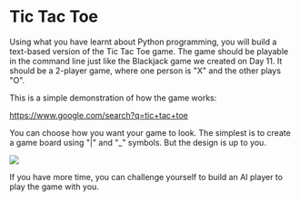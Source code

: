 # Tic Tac Toe

Using what you have learnt about Python programming, you will build a
text-based version of the Tic Tac Toe game. The game should be playable in the
command line just like the Blackjack game we created on Day 11. It should be a
2-player game, where one person is "X" and the other plays "O".


This is a simple demonstration of how the game works:

https://www.google.com/search?q=tic+tac+toe


You can choose how you want your game to look. The simplest is to create a game
board using "|" and "_" symbols. But the design is up to you.

<img src="https://img-c.udemycdn.com/redactor/raw/assignment/2020-11-01_12-03-38-e5280d9fe826c4159963ec47097fc2e5.png">

If you have more time, you can challenge yourself to build an AI player to play
the game with you.
